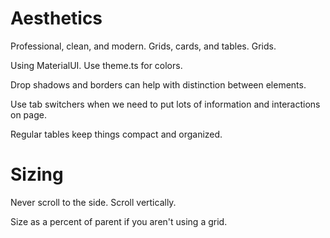 # Aesthetics
Professional, clean, and modern.  Grids, cards, and tables.  Grids.

Using MaterialUI.  Use theme.ts for colors.

Drop shadows and borders can help with distinction between elements.

Use tab switchers when we need to put lots of information and interactions on page.

Regular tables keep things compact and organized.

# Sizing
Never scroll to the side.  Scroll vertically.

Size as a percent of parent if you aren't using a grid.